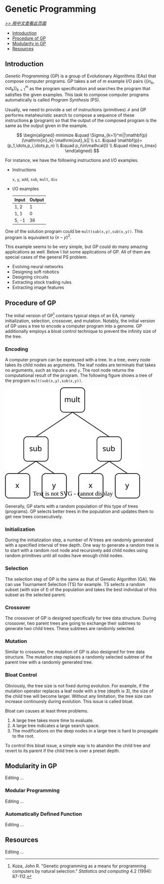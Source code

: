 # Genetic Programming

[*>> 用中文查看此页面*](/cn/tutorials/gp/)

- [Introduction](#introduction)
- [Procedure of GP](#procedure-of-gp)
- [Modularity in GP](#modularity-in-gp)
- [Resources](#resources)

## Introduction

*Genetic Programming* (GP) is a group of Evolutionary Algorithms (EAs) that compose computer programs. GP takes a set of $m$ example I/O pairs $\{(\mathrm{in}_k,\mathrm{out}_k)\}_{k=1}^m$ as the program specification and searches the program that satisfies the given examples. This task to compose computer programs automatically is called *Program Synthesis* (PS).

Usually, we need to provide a set of instructions (primitives) $\mathcal{I}$ and GP performs metaheuristic search to compose a sequence of these instructions $\mathbf{p}$ (program) so that the output of the composed program is the same as the output given in the example.

$$
\begin{aligned}
minimize &\quad \Sigma_{k=1}^m||\mathbf{p}(\mathrm{in}_k)-\mathrm{out}_k|| \\
s.t.     &\quad \mathbf{p}=(p_1,\dots,p_i,\dots,p_n) \\
         &\quad p_i\in\mathcal{I} \\
         &\quad n\leq n_{max}
\end{aligned}
$$

For instance, we have the following instructions and I/O examples.

- Instructions

  `x`, `y`, `add`, `sub`, `mult`, `div`

- I/O examples

  | Input | Output |
  | ----- | ------ |
  | 1, 2  | 1      |
  | 1, 1  | 0      |
  | 5, -1 | 36     |

One of the solution program could be `mult(sub(x,y),sub(x,y))`. This program is equivalent to ${(x-y)}^2$.

This example seems to be very simple, but GP could do many amazing applications as well. Below I list some applications of GP. All of them are special cases of the general PS problem.

- Evolving neural networks
- Designing soft robotics
- Designing circuits
- Extracting stock trading rules
- Extracting image features

## Procedure of GP

The initial version of GP[^1] contains typical steps of an EA, namely initialization, selection, crossover, and mutation. Notably, the initial version of GP uses a tree to encode a computer program into a genome. GP additionally employs a bloat control technique to prevent the infinity size of the tree.

### Encoding

A computer program can be expressed with a tree. In a tree, every node takes its child nodes as arguments. The leaf nodes are terminals that takes no arguments, such as inputs `x` and `y`. The root node returns the computational result of the program. The following figure shows a tree of the program `mult(sub(x,y),sub(x,y))`.

![tree](tree.svg)

Generally, GP starts with a random population of this type of trees (programs). GP selects better trees in the population and updates them to get new trees consecutively.

### Initialization

During the initialization step, a number of $N$ trees are randomly generated with a specified interval of tree depth. One way to generate a random tree is to start with a random root node and recursively add child nodes using random primitives until all nodes have enough child nodes.

### Selection

The selection step of GP is the same as that of Genetic Algorithm (GA). We can use Tournament Selection (TS) for example. TS selects a random subset (with size of $t$) of the population and takes the best individual of this subset as the selected parent.

### Crossover

The crossover of GP is designed specifically for tree data structure. During crossover, two parent trees are going to exchange their subtrees to generate two child trees. These subtrees are randomly selected.

### Mutation

Similar to crossover, the mutation of GP is also designed for tree data structure. The mutation step replaces a randomly selected subtree of the parent tree with a randomly generated tree.

### Bloat Control

Obviously, the tree size is not fixed during evolution. For example, if the mutation operator replaces a leaf node with a tree (depth is 3), the size of the child tree will become larger. Without any limitation, the tree size can increase continuosly during evolution. This issue is called bloat.

Bloat can causes at least three problems.

1. A large tree takes more time to evaluate.
2. A large tree indicates a large search space.
3. The modifications on the deep nodes in a large tree is hard to propagate to the root.

To control this bloat issue, a simple way is to abandon the child tree and revert to its parent if the child tree is over a preset depth.

## Modularity in GP

Editing ...

### Modular Programming

Editing ...

### Automatically Defined Function

Editing ...

## Resources

Editing ...

[^1]: Koza, John R. "Genetic programming as a means for programming computers by natural selection." *Statistics and computing* 4.2 (1994): 87-112.
